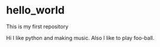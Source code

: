 # hello_world
This is my first repository

Hi I like python and making music. Also I like to play foo-ball.
